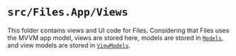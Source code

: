 # `src/Files.App/Views`

This folder contains views and UI code for Files.
Considering that Files uses the MVVM app model, views are stored here, models are stored in [`Models`](Models), and view models are stored in [`ViewModels`](ViewModels).
